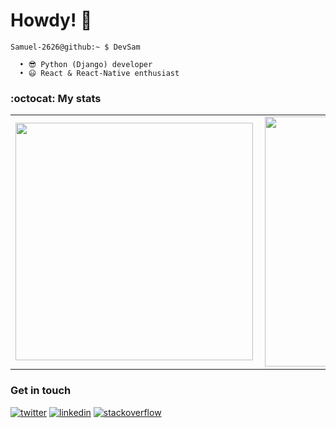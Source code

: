 # Howdy! 👋

```cli
Samuel-2626@github:~ $ DevSam

  • 😎 Python (Django) developer
  • 😃 React & React-Native enthusiast
```

### :octocat: My stats
  <table>
  <tr>
      <td><img width="380px" align="left" src="https://github-readme-stats.vercel.app/api?username=Samuel-2626&show_icons=true"/></td>
      <td><img width="400px" align="left" src="https://github-readme-stats.vercel.app/api/top-langs/?username=Samuel-2626&hide=css&layout=compact"/></td>      
  </tr>   
</table>

### Get in touch
<p>
  <a href="https://twitter.com/SamuelTorimiro4"><img src="https://img.icons8.com/color/50/000000/twitter-squared.png" alt="twitter"/></a>
  <a href="https://www.linkedin.com/in/samuel-torimiro-6b97a71a0/"><img src="https://img.icons8.com/color/50/000000/linkedin.png" alt="linkedin"/></a>
  <a href="#"><img src="https://img.icons8.com/color/50/000000/instagram.png" alt="stackoverflow"/></a>
<p>
